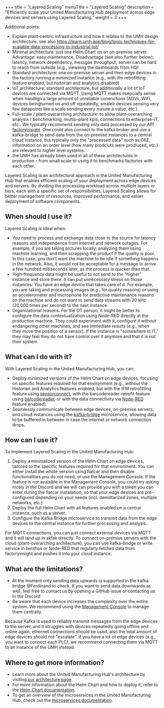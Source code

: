 +++
title = "Layered Scaling"
menuTitle = "Layered Scaling"
description = "Efficiently scale your United Manufacturing Hub deployment across edge devices and servers using Layered Scaling."
weight = 3
+++

Additional points:
- Explain plant-centric infrastructure and how it relates to the UMH design architecture. see also https://learn.umh.app/blog/tools-techniques-for-scalable-data-processing-in-industrial-iot/
- Minimal architecture: just one Helm Chart on an on-premise server. Advantage: easy maintenance. Disadvantage (see also further below): latency, network dependency, messgae throughput, server can be hard to reach from outside (e.g., vieweing the dashboards from HQ)
- Standard architecture: one on-premise server and then edge devices in the factory running a minimized instance (e.g., with ifm retrofitting feature enabled, but hsitorian and analytics disabled)
- IoT architecture: standard architecture, but additionally a lot of IoT devices are connected via MQTT. Using MQTT makes esepcially sense when handlign a large amount of unreliable conenctions (AGVs, WiFI, devices beingturned on and off repeatedly, smalelr devices sensing very few datapoints like a scale sending every minute a value, etc.).
- Full-scale / plant-overarching architecture: to allow plant-overarching analysis / benchmarking, multip-plant kpis, connections to enterprise-IT, etc.. We typically recommend sending only data processed by our API [factoryinsight](). One could also connect to the kafka broker and use a kafka-bridge to send data from the on-premise instances to a central cloud instance, but typically only the "processed data" such as OEE, information on an order level (how many prodciuts
  were prodiuced, etc.) are relevant to higher level systems.
- the UMH has already been used in all of these architectures in production - from small scale to using it to benchmarks factories with each other.

Layered Scaling is an architectural approach in the United Manufacturing Hub that enables efficient scaling of your deployment across edge devices and servers. By dividing the processing workload across multiple layers or tiers, each with a specific set of responsibilities, Layered Scaling allows for better management of resources, improved performance, and easier deployment of software components.

## When should I use it?

Layered Scaling is ideal when:

- You need to process and exchange data close to the source for latency reasons and independence from internet and network outages. For example, if you are taking pictures locally, analyzing them using machine learning, and then scrapping the product if the quality is poor. In this case, you don't want the machine to be idle if something happens in the network. Also, it would not be acceptable for a message to arrive a few hundred milliseconds later, as the process is quicker than that.
- High-frequency data might be useful to not send to the "higher" instance and store there. It can put unnecessary stress on those instances. You have an edge device that takes care of it. For example, you are taking and processing images (e.g., for quality reasons) or using an accelerometer and microphone for predictive maintenance reasons on the machine and do not want to send data streams with 20 kHz (20,000 times per second) to the next instance.
- Organizational reasons. For the OT person, it might be better to configure the data contextualization using Node-RED directly at the production machine. They could experiment with it, configure it without endangering other machines, and see immediate results (e.g., when they move the position of a sensor). If the instance is "somewhere in IT," they may feel they do not have control over it anymore and that it is not their system.

## What can I do with it?

With Layered Scaling in the United Manufacturing Hub, you can:

- Deploy minimized versions of the Helm Chart on edge devices, focusing on specific features required for that environment (e.g., without the Historian and Analytics features enabled, but with the IFM retrofitting feature using [sensorconnect](), with the barcodereader retrofit feature using [barcodereader](), or with the data connectivity via [Node-RED]() feature enabled).
- Seamlessly communicate between edge devices, on-premise servers, and cloud instances using the [kafka-bridge]() microservice, allowing data to be buffered in between in case the internet or network connection drops.

## How can I use it?

To implement Layered Scaling in the United Manufacturing Hub:

1. Deploy a minimalized version of the Helm Chart on edge devices, tailored to the specific features required for that environment. You can either install the whole version using flatcar and then disable functionalities you do not need, or use the Management Console. If the feature is not avaialble in the Management Console, you could try asking nicely in the Discord and we will can provide you with a token you can enter during the flatcar installation, so that your edge
   devices are pre-configured depending on your needs (incl. demilitarized zones, multiple networks, etc.)
2. Deploy the full Helm Chart with all features enabled on a central instance, such as a server.
3. Configure the Kafka Bridge microservice to transmit data from the edge devices to the central instance for further processing and analysis.

For MQTT connections, you can just connect external devices via MQTT and it will land up in akfak directly. To connect on-premise servers with the cloud (plant-overarching architecture), you can use kafka-bridge or write service in benthos or Node-RED that regularly fetches data from factoryinsight and pushes it into your cloud instance.

## What are the limitations?

- At the moment only sending data upwards is supported in the kafka bridge @Ferdinand to check. If you want to send data downwards as well, feel free to contact us by opening a GitHub issue or contacting us in the Discord
- Be aware that each device increases the complexity over the entire system. We recommend using the [Management Console](https://mgmt.docs.umh.app/docs/) to manage them centrally.

Because Kafka is used to reliably transmit messages from the edge devices to the server, and it struggles with devices repeatedly going offline and online again, ethernet connections should be used. also the total amount of edge devices should not "escalate". if you have a lot of edge devices (e.g., you want to connect each PLC), we recommend connecting them via MQTT to an instance of the UMH instead.

## Where to get more information?

- Learn more about the United Manufacturing Hub's architecture by visiting [our architecture page](/docs/architecture/).
- For more information about the Helm Chart and how to deploy it, refer to the [Helm Chart documentation](/docs/deployment/helm/).
- To get an overview of the microservices in the United Manufacturing Hub, check out the [microservices documentation](/docs/architecture/microservices/).
